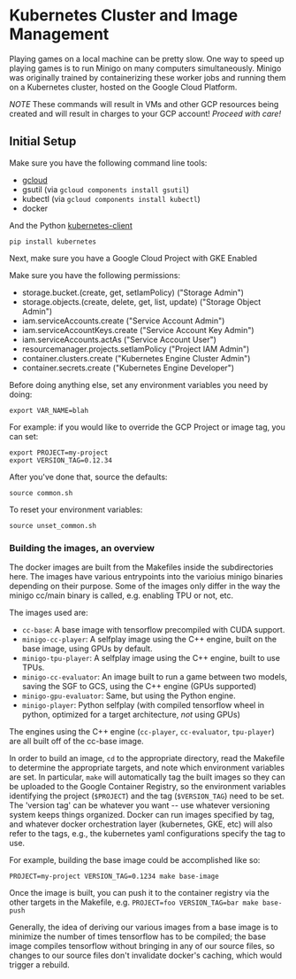 # Kubernetes Cluster and Image Management

Playing games on a local machine can be pretty slow.  One way to speed up
playing games is to run Minigo on many computers simultaneously.  Minigo was
originally trained by containerizing these worker jobs and running them on a
Kubernetes cluster, hosted on the Google Cloud Platform.

*NOTE* These commands will result in VMs and other GCP resources being created
and will result in charges to your GCP account!  *Proceed with care!*

## Initial Setup

Make sure you have the following command line tools:

  - [gcloud](https://cloud.google.com/sdk/downloads)
  - gsutil (via `gcloud components install gsutil`)
  - kubectl (via `gcloud components install kubectl`)
  - docker
  
And the Python [kubernetes-client](https://github.com/kubernetes-client/python)

```
pip install kubernetes
```

Next, make sure you have a Google Cloud Project with GKE Enabled

Make sure you have the following permissions:

  - storage.bucket.(create, get, setIamPolicy) ("Storage Admin")
  - storage.objects.(create, delete, get, list, update) ("Storage Object Admin")
  - iam.serviceAccounts.create ("Service Account Admin")
  - iam.serviceAccountKeys.create ("Service Account Key Admin")
  - iam.serviceAccounts.actAs ("Service Account User")
  - resourcemanager.projects.setIamPolicy ("Project IAM Admin")
  - container.clusters.create ("Kubernetes Engine Cluster Admin")
  - container.secrets.create ("Kubernetes Engine Developer")

Before doing anything else, set any environment variables you need by doing:

```shell
export VAR_NAME=blah
```

For example: if you would like to override the GCP Project or image tag, you can set:

```shell
export PROJECT=my-project
export VERSION_TAG=0.12.34
```

After you've done that, source the defaults:

```shell
source common.sh
```

To reset your environment variables:

```shell
source unset_common.sh
```

### Building the images, an overview

The docker images are built from the Makefiles inside the subdirectories here.
The images have various entrypoints into the varioius minigo binaries depending
on their purpose.  Some of the images only differ in the way the minigo cc/main
binary is called, e.g. enabling TPU or not, etc.

The images used are:

  - `cc-base`: A base image with tensorflow precompiled with CUDA support.
  - `minigo-cc-player`: A selfplay image using the C++ engine, built on the base
    image, using GPUs by default.
  - `minigo-tpu-player`: A selfplay image using the C++ engine, built to use
    TPUs.
  - `minigo-cc-evaluator`: An image built to run a game between two models,
    saving the SGF to GCS, using the C++ engine (GPUs supported)
  - `minigo-gpu-evaluator`: Same, but using the Python engine.
  - `minigo-player`: Python selfplay (with compiled tensorflow wheel in python,
    optimized for a target architecture, *not* using GPUs)

The engines using the C++ engine (`cc-player`, `cc-evaluator`, `tpu-player`) are
all built off of the cc-base image.

In order to build an image, `cd` to the appropriate directory, read the Makefile
to determine the appropriate targets, and note which environment variables are
set.  In particular, `make` will automatically tag the built images so they can
be uploaded to the Google Container Registry, so the environment variables
identifying the project (`$PROJECT`) and the tag (`$VERSION_TAG`) need to be
set.  The 'version tag' can be whatever you want -- use whatever versioning
system keeps things organized.  Docker can run images specified by tag, and
whatever docker orchestration layer (kubernetes, GKE, etc) will also refer to
the tags, e.g., the kubernetes yaml configurations specify the tag to use.

For example, building the base image could be accomplished like so:

```shell
PROJECT=my-project VERSION_TAG=0.1234 make base-image
```

Once the image is built, you can push it to the container registry via the other
targets in the Makefile, e.g. `PROJECT=foo VERSION_TAG=bar make base-push`


Generally, the idea of deriving our various images from a base image is to
minimize the number of times tensorflow has to be compiled; the base image
compiles tensorflow without bringing in any of our source files, so changes to
our source files don't invalidate docker's caching, which would trigger a
rebuild.
